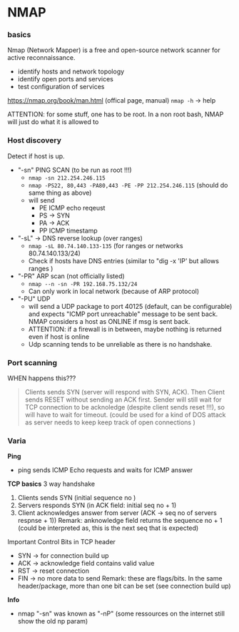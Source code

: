 # NMAP
### basics

Nmap (Network Mapper) is a free and open-source network scanner for active reconnaissance. 
- identify hosts and network topology
- identify open ports and services
- test configuration of services 

https://nmap.org/book/man.html  (offical page, manual)
`nmap -h` -> help

ATTENTION: for some stuff, one has to be root. In a non root bash, NMAP will just do what it is allowed to


### Host discovery
Detect if host is up. 
- "-sn" PING SCAN  (to be run as root !!!)
    - `nmap -sn 212.254.246.115` 
    - `nmap -PS22, 80,443 -PA80,443 -PE -PP 212.254.246.115`  (should do same thing as above)
    - will send
        - PE ICMP echo reqeust
        - PS -> SYN
        - PA -> ACK
        - PP ICMP timestamp
- "-sL"  -> DNS reverse lookup (over ranges)
    - `nmap -sL 80.74.140.133-135`  (for ranges or networks 80.74.140.133/24)
    - Check if hosts have DNS entries (similar to "dig -x 'IP' but allows ranges )
- "-PR"  ARP scan  (not officially listed)
    - `nmap --n -sn -PR 192.168.75.132/24`  
    - Can only work in local network (because of ARP protocol)
- "-PU" UDP
    - will send a UDP package to port 40125 (default, can be configurable) and expects "ICMP port unreachable" message to be sent back. NMAP considers a host as ONLINE if msg is sent back. 
    - ATTENTION: if a firewall is in between, maybe nothing is returned even if host is online
    - Udp scanning tends to be unreliable as there is no handshake. 

### Port scanning




WHEN happens this???
> Clients sends SYN  (server will respond with SYN, ACK). Then Client sends RESET without sending an ACK first. Sender will still wait for TCP connection to be acknoledge (despite client sends reset !!!), so will have to wait for timeout. (could be used for a kind of DOS attack as server needs to keep keep track of open connections )


### Varia

**Ping**
- ping sends ICMP Echo requests and waits for ICMP answer

**TCP basics**
3 way handshake
1. Clients sends SYN (initial sequence no )
2. Servers responds SYN (in ACK field: initial seq no + 1)
3. Client acknowledges answer from server (ACK -> seq no of servers respnse + 1))
Remark: anknowledge field returns the sequence no + 1 (could be interpreted as, this is the next seq that is expected)

Important Control Bits in TCP header 
- SYN  -> for connection build up
- ACK  ->  acknowledge field contains valid value
- RST  -> reset connection
- FIN  -> no more data to send
Remark: these are flags/bits. In the same header/package, more than one bit can be set (see connection build up)


**Info**
- nmap "-sn" was known as "-nP" (some ressources on the internet still show the old np param)